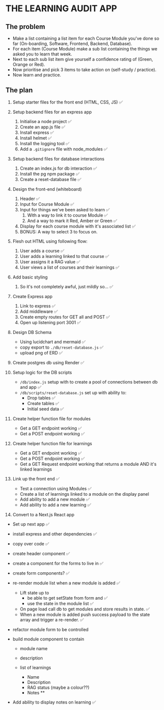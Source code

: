 # THE LEARNING AUDIT APP

## The problem

- Make a list containing a list item for each Course Module you've done so far (On-boarding, Software, Frontend, Backend, Database).
- For each item (Course Module) make a sub list containing the things we asked you to learn that week.
- Next to each sub list item give yourself a confidence rating of (Green, Orange or Red).
- Now prioritise and pick 3 items to take action on (self-study / practice).
- Now learn and practice.

## The plan

1. Setup starter files for the front end (HTML, CSS, JS) ✅
2. Setup backend files for an express app
   1. Initialise a node project ✅
   2. Create an app.js file ✅
   3. Install express ✅
   4. Install helmet ✅
   5. Install the logging tool ✅
   6. Add a `.gitignore` file with node_modules ✅
3. Setup backend files for database interactions
   1. Create an index.js for db interaction ✅
   2. Install the pg npm package ✅
   3. Create a reset-database file ✅
4. Design the front-end (whiteboard)
   1. Header ✅
   2. Input for Course Module ✅
   3. Input for things we've been asked to learn ✅
      1. With a way to link it to course Module ✅
      2. And a way to mark it Red, Amber or Green ✅
   4. Display for each course module with it's associated list ✅
   5. BONUS: A way to select 3 to focus on.
5. Flesh out HTML using following flow:
   1. User adds a course ✅
   2. User adds a learning linked to that course ✅
   3. User assigns it a RAG value ✅
   4. User views a list of courses and their learnings ✅
6. Add basic styling
   1. So it's not completely awful, just mildly so... ✅
7. Create Express app
   1. Link to express ✅
   2. Add middleware ✅
   3. Create empty routes for GET all and POST ✅
   4. Open up listening port 3001 ✅
8. Design DB Schema
   - Using lucidchart and mermaid ✅
   - copy export to `./db/reset-database.js` ✅
   - upload png of ERD ✅
9. Create postgres db using Render ✅
10. Setup logic for the DB scripts
    - `/db/index.js` setup with to create a pool of connections between db and app ✅
    - `/db/scripts/reset-database.js` set up with ability to:
      - Drop tables ✅
      - Create tables ✅
      - Initial seed data ✅
11. Create helper function file for modules
    - Get a GET endpoint working ✅
    - Get a POST endpoint working ✅
12. Create helper function file for learnings
    - Get a GET endpoint working ✅
    - Get a POST endpoint working ✅
    - Get a GET Request endpoint working that returns a module AND it's linked learnings
13. Link up the front end ✅

    - Test a connection using Modules ✅
    - Create a list of learnings linked to a module on the display panel
    - Add ability to add a new module ✅
    - Add ability to add a new learning ✅

14. Convert to a Next.js React app

- Set up next app ✅
- install express and other dependencies ✅
- copy over code ✅
- create header component ✅
- create a component for the forms to live in ✅
- create form components? ✅
- re-render module list when a new module is added ✅
  - Lift state up to
    - be able to get setState from form and ✅
    - use the state in the module list ✅
  - On page load call db to get modules and store results in state. ✅
  - When a new module is added push success payload to the state array and trigger a re-render. ✅
- refactor module form to be controlled
- build module component to contain

  - module name
  - description
  - list of learnings

    - Name
    - Description
    - RAG status (maybe a colour??)
    - Notes \*\*

- Add ability to display notes on learning ✅
